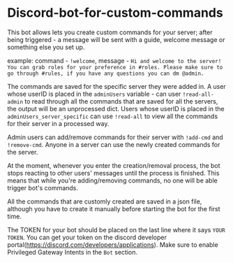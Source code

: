 # Discord-bot-for-custom-commands
This bot allows lets you create custom commands for your server; after being triggered - a message will be sent with a guide, welcome message or something else you set up.

example: command - ``!welcome``, message - ``Hi and welcome to the server! You can grab roles for your preference in #roles. Please make sure to go through #rules, if you have any questions you can dm @admin.``

The commands are saved for the specific server they were added in. A user whose userID is placed in the ``adminUsers`` variable - can user ``!read-all-admin`` to read through all the commands that are saved for all the servers, the output will be an unprocessed dict. Users whose userID is placed in the ``adminUsers_server_specific`` can use ``!read-all`` to view all the commands for their server in a processed way.

Admin users can add/remove commands for their server with ``!add-cmd`` and ``!remove-cmd``. Anyone in a server can use the newly created commands for the server.

At the moment, whenever you enter the creation/removal process, the bot stops reacting to other users' messages until the process is finished. This means that while you're adding/removing commands, no one will be able trigger bot's commands.

All the commands that are customly created are saved in a json file, although you have to create it manually before starting the bot for the first time.

The TOKEN for your bot should be placed on the last line where it says ``YOUR TOKEN``. You can get your token on the discord developer portal(https://discord.com/developers/applications). Make sure to enable Privileged Gateway Intents in the ``Bot`` section.
